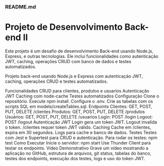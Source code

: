 ### README.md

# Projeto de Desenvolvimento Back-end II

Este projeto é um desafio de desenvolvimento Back-end usando Node.js, Express, e outras tecnologias. Ele inclui funcionalidades como autenticação JWT, caching, operações CRUD com banco de dados e testes automatizados.

Projeto back-end usando Node.js e Express com autenticação JWT, caching, operações CRUD e testes automatizados.

Funcionalidades
CRUD para clientes, produtos e usuarios
Autenticação JWT
Caching com node-cache
Testes automatizados
Configuração
Clone o repositório.
Execute npm install.
Configure o .env.
Crie as tabelas com os scripts SQL em models/createTables.sql.
Endpoints
Clientes: GET, POST, PUT, DELETE /clientes
Produtos: GET, POST, PUT, DELETE /produtos
Usuários: GET, POST, PUT, DELETE /usuarios
Login: POST /login
Logout: POST /logout
Autenticação JWT
Login gera um token JWT.
Logout invalida o token.
/clientes requer token JWT válido.
Caching
Cache em /clientes, expira em 30 segundos.
Logs para cache e banco de dados.
Testes
Testes com Jest e Supertest para CRUD e autenticação.
Para rodar os testes: npm test
Como Executar
Inicie o servidor: npm start
Use Thunder Client para testar os endpoints.
Vídeo Demonstrativo
Grave um vídeo mostrando a aplicação no GitHub, estrutura de arquivos, git status, tabelas do banco, testes dos endpoints, execução dos testes, logs e uso do token JWT.